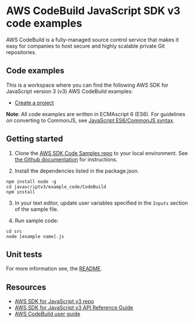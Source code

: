 #  AWS CodeBuild JavaScript SDK v3 code examples
AWS CodeBuild is a fully-managed source control service that makes it easy for companies to host secure and highly scalable private Git repositories.
## Code examples
This is a workspace where you can find the following AWS SDK for JavaScript version 3 (v3) AWS CodeBuild examples: 

- [Create a project](src/createProject.js)

**Note**: All code examples are written in ECMAscript 6 (ES6). For guidelines on converting to CommonJS, see 
[JavaScript ES6/CommonJS syntax](https://docs.aws.amazon.com/sdk-for-javascript/v3/developer-guide/sdk-examples-javascript-syntax.html).

## Getting started

1. Clone the [AWS SDK Code Samples repo](https://github.com/awsdocs/aws-doc-sdk-examples) to your local environment. See [the Github documentation](https://docs.github.com/en/github/creating-cloning-and-archiving-repositories/cloning-a-repository) for instructions.

2. Install the dependencies listed in the package.json.

```
npm install node -g
cd javascriptv3/example_code/CodeBuild
npm install
```
3. In your text editor, update user variables specified in the ```Inputs``` section of the sample file.

4. Run sample code:
```
cd src
node [example name].js
```

## Unit tests
For more information see, the [README](../README.rst).

## Resources
- [AWS SDK for JavaScript v3 repo](https://github.com/aws/aws-sdk-js-v3)
- [AWS SDK for JavaScript v3 API Reference Guide](https://docs.aws.amazon.com/AWSJavaScriptSDK/v3/latest/client/codebuild/index.html) 
- [AWS CodeBuild user guide](https://docs.aws.amazon.com/CodeBuild/latest/userguide/welcome.html)
